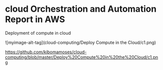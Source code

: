 # cloud Orchestration and Automation Report in AWS
Deployment of compute in cloud

![myimage-alt-tag](cloud-computing/Deploy Compute in the Cloud/c1.png)

https://github.com/kibomamoses/cloud-computing/blob/master/Deploy%20Compute%20in%20the%20Cloud/c1.png
